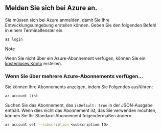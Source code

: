 ## <a name="sign-in-to-azure"></a>Melden Sie sich bei Azure an.
Sie müssen sich bei Azure anmelden, damit Sie Ihre Entwicklungsumgebung erstellen können. Geben Sie den folgenden Befehl in einem Terminalfenster ein:
```cmd
az login
```

> [!Note]
> Wenn Sie nicht über ein Azure-Abonnement verfügen, können Sie ein [kostenloses Konto](https://azure.microsoft.com/free) erstellen.

### <a name="if-you-have-multiple-azure-subscriptions"></a>Wenn Sie über mehrere Azure-Abonnements verfügen...
Sie können Ihre Abonnements anzeigen, indem Sie Folgendes ausführen: 
```cmd
az account list
```
Suchen Sie das Abonnement, das `isDefault: true` in der JSON-Ausgabe enthält.
Wenn dies nicht das Abonnement ist, das Sie verwenden möchten, können Sie Ihr Standard-Abonnement folgendermaßen ändern:
```cmd
az account set --subscription <subscription ID>
```
